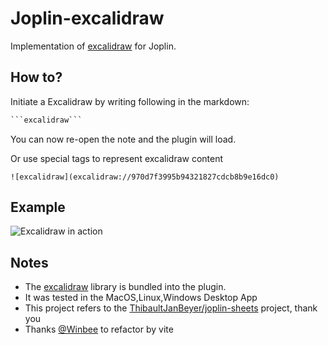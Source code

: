 # Joplin-excalidraw

Implementation of [excalidraw](https://github.com/excalidraw/excalidraw) for Joplin. 

## How to?

Initiate a Excalidraw by writing following in the markdown:

```md
```excalidraw```
```

You can now re-open the note and the plugin will load.

Or use special tags to represent excalidraw content

```
![excalidraw](excalidraw://970d7f3995b94321827cdcb8b9e16dc0)
```

## Example

![Excalidraw in action](./example.gif)

## Notes

- The [excalidraw](https://github.com/excalidraw/excalidraw) library is bundled into the plugin.
- It was tested in the MacOS,Linux,Windows Desktop App
- This project refers to the [ThibaultJanBeyer/joplin-sheets](https://github.com/ThibaultJanBeyer/joplin-sheets) project, thank you
- Thanks [@Winbee](https://github.com/Winbee) to refactor by vite